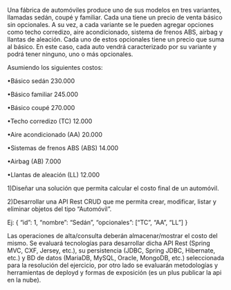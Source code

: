 Una fábrica de automóviles produce uno de sus modelos en tres variantes,
llamadas sedán, coupé y familiar. Cada una tiene un precio de venta básico sin
opcionales. A su vez, a cada variante se le pueden agregar opciones como techo
corredizo, aire acondicionado, sistema de frenos ABS, airbag y llantas de aleación.
Cada uno de estos opcionales tiene un precio que suma al básico. En este caso, cada
auto vendrá caracterizado por su variante y podrá tener ninguno, uno o más
opcionales.

Asumiendo los siguientes costos:

•Básico sedán 230.000

•Básico familiar 245.000

•Básico coupé  270.000

•Techo corredizo (TC)  12.000

•Aire acondicionado (AA)  20.000

•Sistemas de frenos ABS (ABS)  14.000

•Airbag (AB) 7.000

•Llantas de aleación (LL) 12.000


1)Diseñar una solución que permita calcular el costo final de un automóvil.

2)Desarrollar una API Rest CRUD que me permita crear, modificar, listar y eliminar
objetos del tipo “Automóvil”.

Ej:
{
“id”: 1,
“nombre”: “Sedán”,
“opcionales”: [“TC”, “AA”, “LL”]
}

Las operaciones de alta/consulta deberán almacenar/mostrar el costo del mismo.
Se evaluará tecnologías para desarrollar dicha API Rest (Spring MVC, CXF, Jersey,
etc.), su persistencia (JDBC, Spring JDBC, Hibernate, etc.) y BD de datos (MariaDB,
MySQL, Oracle, MongoDB, etc.) seleccionada para la resolución del ejercicio, por otro
lado se evaluarán metodologías y herramientas de deployd y formas de exposición (es
un plus publicar la api en la nube).

